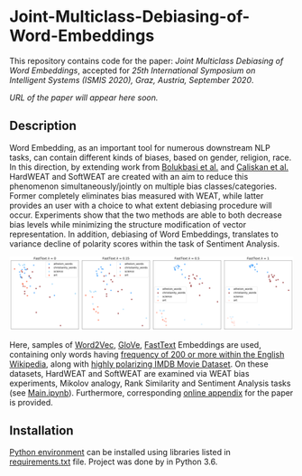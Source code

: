 # Joint-Multiclass-Debiasing-of-Word-Embeddings
This repository contains code for the paper: *Joint Multiclass Debiasing of Word Embeddings*, accepted for *25th International Symposium on Intelligent Systems (ISMIS 2020), Graz, Austria, September 2020*. 

*URL of the paper will appear here soon.*

## Description

Word Embedding, as an important tool for numerous downstream NLP tasks, can contain different kinds of biases, based on gender, religion, race. In this direction, by extending work from [Bolukbasi et al.](https://papers.nips.cc/paper/6228-man-is-to-computer-programmer-as-woman-is-to-homemaker-debiasing-word-embeddings.pdf) and [Caliskan et al.](https://science.sciencemag.org/content/356/6334/183) HardWEAT and SoftWEAT are created with an aim to reduce this phenomenon simultaneously/jointly on multiple bias classes/categories. Former completely eliminates bias measured with WEAT, while latter provides an user with a choice to what extent debiasing procedure will occur. Experiments show that the two methods are able to both decrease bias levels while minimizing the structure modification of vector representation. In addition, debiasing of Word Embeddings, translates to variance decline of polarity scores within the task of Sentiment Analysis.

![SoftWEAT](https://github.com/RadomirPopovicFON/Joint-Multiclass-Debiasing-of-Word-Embeddings/blob/master/Images/softweat_change.png "SoftWEAT Debiasing on FastText Word Embedding.")

Here, samples of [Word2Vec](https://drive.google.com/uc?id=0B7XkCwpI5KDYNlNUTTlSS21pQmM), [GloVe](https://nlp.stanford.edu/projects/glove/), [FastText](https://fasttext.cc/docs/en/english-vectors.html) Embeddings are used, containing only words having [frequency of 200 or more within the English Wikipedia](https://github.com/PrincetonML/SIF/blob/master/auxiliary_data/enwiki_vocab_min200.txt), along with [highly polarizing IMDB Movie Dataset](https://www.aclweb.org/anthology/P11-1015/). On these datasets, HardWEAT and SoftWEAT are examined via WEAT bias experiments, Mikolov analogy, Rank Similarity and Sentiment Analysis tasks (see [Main.ipynb](https://github.com/RadomirPopovicFON/Joint-Multiclass-Debiasing-of-Word-Embeddings/blob/master/Main.ipynb)). Furthermore, corresponding [online appendix](https://github.com/RadomirPopovicFON/Joint-Multiclass-Debiasing-of-Word-Embeddings/blob/master/Online%20Appendix.pdf) for the paper is provided.

## Installation

[Python environment](https://packaging.python.org/guides/installing-using-pip-and-virtual-environments/) can be installed using libraries listed in [requirements.txt](https://github.com/RadomirPopovicFON/Joint-Multiclass-Debiasing-of-Word-Embeddings/blob/master/requirements.txt) file. Project was done by in Python 3.6.


